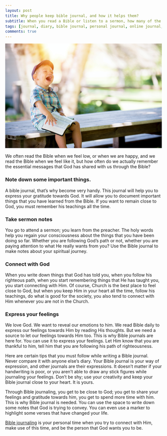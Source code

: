 ```yaml
---
layout: post
title: Why people keep bible journal, and how it helps them?
subtitle: When you read a Bible or listen to a sermon, how many of the important things that God is trying to say to you do you remember?
tags: [journal, diary, bible journal, personal journal, online journal, online diary, writing, writing community, secret diary]
comments: true
---
```


![Why people keep bible journal, and how it helps them?](/img/post/bible-journal.jpg)

<p>We often read the Bible when we feel low, or when we are happy, and we read the Bible when we feel like it, but how often do we actually remember the essential messages that God has shared with us through the Bible?</p>

<h3>Note down some important things.</h3>
<p>A bible journal, that’s why become very handy. This journal will help you to express your gratitude towards God. It will allow you to document important things that you have learned from the Bible. If you want to remain close to God, you must remember his teachings all the time.</p>

<h3>Take sermon notes</h3>
<p>You go to attend a sermon; you learn from the preacher. The holy words help you regain your consciousness about the things that you have been doing so far. Whether you are following God’s path or not, whether you are paying attention to what He really wants from you? Use the Bible journal to make notes about your spiritual journey.</p>

<h3>Connect with God</h3>
<p>When you write down things that God has told you, when you follow his righteous path, when you start remembering things that He has taught you, you start connecting with Him. Of course, Church is the best place to feel close to God, but when you keep Him in your heart all the time, follow his teachings, do what is good for the society, you also tend to connect with Him whenever you are not in the Church.</p>

<h3>Express your feelings</h3>
<p>We love God. We want to reveal our emotions to him. We read Bible daily to express our feelings towards Him by reading His thoughts. But we need a source to let our feelings towards Him too. This is why Bible journals are here for. You can use it to express your feelings. Let Him know that you are thankful to him, tell him that you are following his path of righteousness.
</p>

<p>Here are certain tips that you must follow while writing a Bible journal. Never compare it with anyone else’s diary. Your Bible journal is your way of expression, and other journals are their expressions. It doesn’t matter if your handwriting is poor, or you aren’t able to draw any stick figures while journaling your feelings. Don’t be shy; use your creativity and keep your Bible journal close to your heart. It is yours.</p>

<p>Through Bible journaling, you get to be close to God; you get to share your feelings and gratitude towards him, you get to spend more time with him. This is why Bible journal is needed. You can use the space to write down some notes that God is trying to convey. You can even use a marker to highlight some verses that have changed your life.</p>

<p><a href="https://www.goodnightjournal.com/online-journal/bible-journal" alt="Bible Journal">Bible journaling</a> is your personal time when you try to connect with Him, make use of this time, and be the person that God wants you to be.</p>